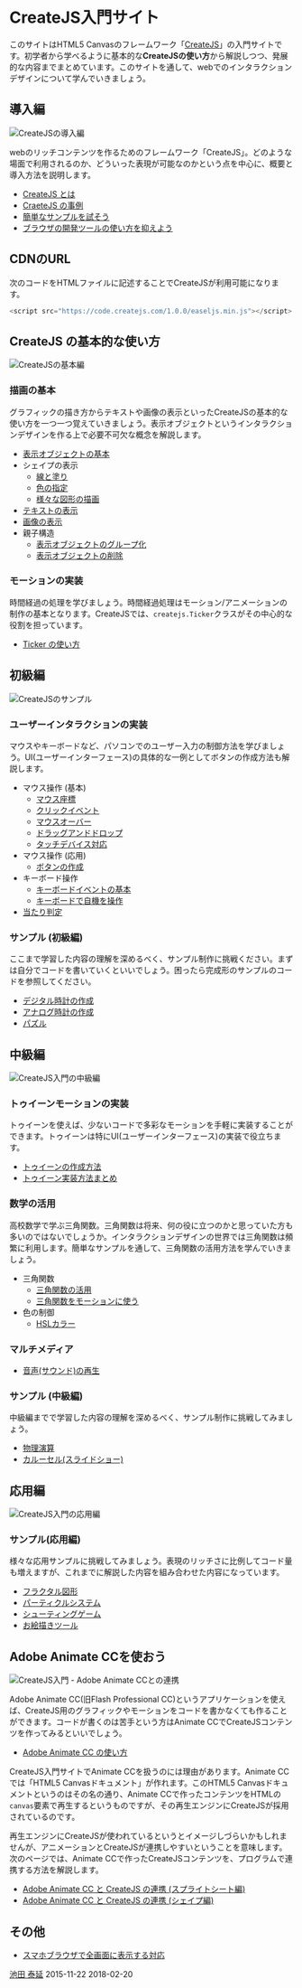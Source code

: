 # CreateJS入門サイト

このサイトはHTML5 Canvasのフレームワーク「[CreateJS](http://www.createjs.com/easeljs)」の入門サイトです。初学者から学べるように基本的な**CreateJSの使い方**から解説しつつ、発展的な内容までまとめています。このサイトを通して、webでのインタラクションデザインについて学んでいきましょう。

## 導入編

![CreateJSの導入編](../imgs/title_createjs.jpg "1280x400")

webのリッチコンテンツを作るためのフレームワーク「CreateJS」。どのような場面で利用されるのか、どういった表現が可能なのかという点を中心に、概要と導入方法を説明します。

- [CreateJS とは](basic.md)
- [CraeteJS の事例](basic_showcase.md)
- [簡単なサンプルを試そう](quickstart.md)
- [ブラウザの開発ツールの使い方を抑えよう](debug.md)

## CDNのURL

次のコードをHTMLファイルに記述することでCreateJSが利用可能になります。

```js
<script src="https://code.createjs.com/1.0.0/easeljs.min.js"></script>
```

## CreateJS の基本的な使い方

![CreateJSの基本編](../imgs/title_shape.jpg "1280x400")

### 描画の基本

グラフィックの描き方からテキストや画像の表示といったCreateJSの基本的な使い方を一つ一つ覚えていきましょう。表示オブジェクトというインタラクションデザインを作る上で必要不可欠な概念を解説します。

- [表示オブジェクトの基本](displayobject.md)
- シェイプの表示
  - [線と塗り](shape_fill_stroke.md)
  - [色の指定](shape_color.md)
  - [様々な図形の描画](shape_draw.md)
- [テキストの表示](text.md)
- [画像の表示](bitmap.md)
- 親子構造
  - [表示オブジェクトのグループ化](nest.md)
  - [表示オブジェクトの削除](displayobject_remove.md)

### モーションの実装

時間経過の処理を学びましょう。時間経過処理はモーション/アニメーションの制作の基本となります。CreateJSでは、`createjs.Ticker`クラスがその中心的な役割を担っています。

- [Ticker の使い方](ticker.md)

## 初級編

![CreateJSのサンプル](../imgs/title_clock.jpg "1280x400")


### ユーザーインタラクションの実装

マウスやキーボードなど、パソコンでのユーザー入力の制御方法を学びましょう。UI(ユーザーインターフェース)の具体的な一例としてボタンの作成方法も解説します。

- マウス操作 (基本)
  - [マウス座標](mouse_xy.md)
  - [クリックイベント](mouse_click.md)
  - [マウスオーバー](mouse_over.md)
  - [ドラッグアンドドロップ](mouse_drag.md)
  - [タッチデバイス対応](mouse_touch.md)
- マウス操作 (応用)
  - [ボタンの作成](button.md)
- キーボード操作
  - [キーボードイベントの基本](keyboard_basic.md)
  - [キーボードで自機を操作](keyboard_ship.md)
- [当たり判定](hittest.md)

### サンプル (初級編)

ここまで学習した内容の理解を深めるべく、サンプル制作に挑戦ください。まずは自分でコードを書いていくといいでしょう。困ったら完成形のサンプルのコードを参照してください。

- [デジタル時計の作成](clock_digital.md)
- [アナログ時計の作成](clock.md)
- [パズル](game_pazzle.md)

## 中級編

![CreateJS入門の中級編](../imgs/title_trigonometry.jpg "1280x400")

### トゥイーンモーションの実装

トゥイーンを使えば、少ないコードで多彩なモーションを手軽に実装することができます。トゥイーンは特にUI(ユーザーインターフェース)の実装で役立ちます。

- [トゥイーンの作成方法](tween.md)
- [トゥイーン実装方法まとめ](tween_api.md)

### 数学の活用

高校数学で学ぶ三角関数。三角関数は将来、何の役に立つのかと思っていた方も多いのではないでしょうか。インタラクションデザインの世界では三角関数は頻繁に利用します。簡単なサンプルを通して、三角関数の活用方法を学んでいきましょう。

- 三角関数
  - [三角関数の活用](math_basic.md)
  - [三角関数をモーションに使う](math_trigonometry.md)
- 色の制御
  - [HSLカラー](color_hsl.md)

### マルチメディア

- [音声(サウンド)の再生](sound.md)

### サンプル (中級編)

中級編までで学習した内容の理解を深めるべく、サンプル制作に挑戦してみましょう。

- [物理演算](ball.md)
- [カルーセル(スライドショー)](slideshow.md)


## 応用編

![CreateJS入門の応用編](../imgs/title_particle.jpg "1280x400")

### サンプル(応用編)

様々な応用サンプルに挑戦してみましょう。表現のリッチさに比例してコード量も増えますが、これまでに解説した内容を組み合わせた内容になっています。

- [フラクタル図形](fractal.md)
- [パーティクルシステム](particle.md)
- [シューティングゲーム](game_shooting.md)
- [お絵描きツール](paint.md)

## Adobe Animate CCを使おう

![CreateJS入門 - Adobe Animate CCとの連携](../imgs/title_animatecc.jpg "1280x400")

Adobe Animate CC(旧Flash Professional CC)というアプリケーションを使えば、CreateJS用のグラフィックやモーションをコードを書かなくても作ることができます。コードが書くのは苦手という方はAnimate CCでCreateJSコンテンツを作ってみるといいでしょう。

- [Adobe Animate CC の使い方](adobe_animate_basic.md)

CreateJS入門サイトでAnimate CCを扱うのには理由があります。Animate CCでは「HTML5 Canvasドキュメント」が作れます。このHTML5 Canvasドキュメントというのはその名の通り、Animate CCで作ったコンテンツをHTMLの`canvas`要素で再生するというものですが、その再生エンジンにCreateJSが採用されているのです。

再生エンジンにCreateJSが使われているというとイメージしづらいかもしれませんが、アニメーションとCreateJSが連携しやすいということを意味します。次のページでは、Animate CCで作ったCreateJSコンテンツを、プログラムで連携する方法を解説します。

- [Adobe Animate CC と CreateJS の連携 (スプライトシート編)](adobe_animate_spritesheet.md)
- [Adobe Animate CC と CreateJS の連携 (シェイプ編)](adobe_animate.md)



## その他

- [スマホブラウザで全画面に表示する対応](fullscreen.md)


<article-author>[池田 泰延](https://twitter.com/clockmaker)</article-author>
<article-date-published>2015-11-22</article-date-published>
<article-date-modified>2018-02-20</article-date-modified>
